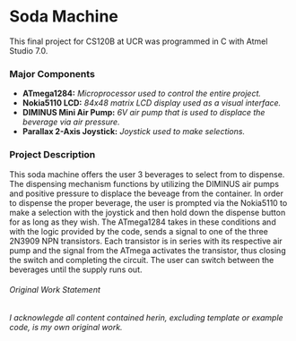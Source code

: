 # Soda Machine
This final project for CS120B at UCR was programmed in C with Atmel Studio 7.0.

### Major Components
  * **ATmega1284:** *Microprocessor used to control the entire project.*
  * **Nokia5110 LCD:** *84x48 matrix LCD display used as a visual interface.*
  * **DIMINUS Mini Air Pump:** *6V air pump that is used to displace the beverage via air pressure.*
  * **Parallax 2-Axis Joystick:** *Joystick used to make selections.*
  
### Project Description
This soda machine offers the user 3 beverages to select from to dispense. The dispensing mechanism functions by utilizing the DIMINUS air pumps and positive pressure to displace the beveage from the container. In order to dispense the proper beverage, the user is prompted via the Nokia5110 to make a selection with the joystick and then hold down the dispense button for as long as they wish. The ATmega1284 takes in these conditions and with the logic provided by the code, sends a signal to one of the three 2N3909 NPN transistors. Each transistor is in series with its respective air pump and the signal from the ATmega activates the transistor, thus closing the switch and completing the circuit. The user can switch between the beverages until the supply runs out.

###### Original Work Statement
*I acknowlegde all content contained herin, excluding template or example code, is my own original work.*
